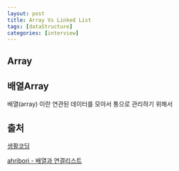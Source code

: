 ```yaml
---
layout: post
title: Array Vs Linked List
tags: [dataStructure]
categories: [interview]
---
```


## Array

## 배열Array

배열(array) 이란 연관된 데이터를 모아서 통으로 관리하기 위해서



## 출처

[생활코딩](https://opentutorials.org/course/743/4736)

[ahribori - 배열과 연결리스트](https://ahribori.com/article/591a5824c686bd0d48e95f47)

